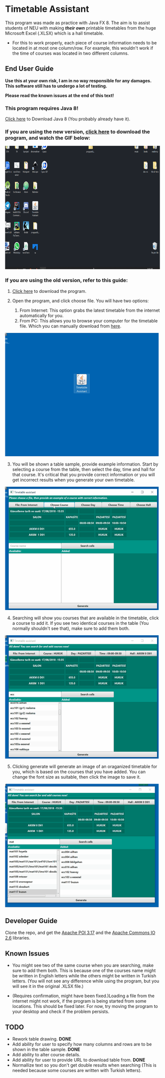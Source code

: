 # Timetable Assistant
This program was made as practice with Java FX 8. The aim is to assist students of NEU with making _**their own**_ printable timetables from the huge Microsoft Excel (.XLSX) which is a hall timetable.

* For this to work properly, each piece of course information needs to be located in at most one column/row. For example, this wouldn't work if the time of courses was located in two different columns.

## End User Guide
**Use this at your own risk, I am in no way responsible for any damages. This software still has to undergo a lot of testing.**

**Please read the known issues at the end of this text!**

### This program requires Java 8!
[Click here](http://www.oracle.com/technetwork/java/javase/downloads/jre8-downloads-2133155.html) to Download Java 8 (You probably already have it).

### If you are using the new version, [click here](https://github.com/yli-yasir/Timetable-Assistant/releases/download/0.98-beta/Timetable.Assistant.jar) to download the program, and watch the GIF below:

<img src="/screenshots/new.gif" height="400" width="800"/>

### If you are using the old version, refer to this guide:

1. [Click here](https://github.com/yli-yasir/Timetable-Assistant/releases/download/0.92-beta/Timetable.Assistant.jar) to download the program.

2. Open the program, and click choose file. You will have two options:
    1. From Internet: This option grabs the latest timetable from the internet automatically for you.
    1. From PC: This allows you to browse your computer for the timetable file. Which you can manually download from [here](http://library.neu.edu.tr/uploaded-files/classtimetable/index_en.html).
    
<img src="/screenshots/1.gif" height="400" width="500"/>

3. You will be shown a table sample, provide example information. Start by selecting a course from the table, then select the day, time and hall for that course. It's critical that you provide correct information or you will get incorrect results when you generate your own timetable.

<img src="/screenshots/2.gif" height="400" width="500"/>

4. Searching will show you courses that are available in the timetable, click a course to add it. If you see two identical courses in the table (You normally shouldn't see that), make sure to add them both.

<img src="/screenshots/3.gif" height="400" width="500"/>

5. Clicking generate will generate an image of an oraganized timetable for you, which is based on the courses that you have added. You can change the font size as suitable, then click the image to save it.

<img src="/screenshots/4.gif" height="400" width="500"/>


## Developer Guide
Clone the repo, and get the [Apache POI 3.17](https://poi.apache.org/download.html#POI-3.17) and the [Apache Commons IO 2.6](https://commons.apache.org/proper/commons-io/download_io.cgi) libraries.


## Known Issues

* You might see two of the same course when you are searching, make sure to add them both. This is because one of the courses name might be written in English letters while the others might be written in Turkish letters. (You will not see any difference while using the program, but you will see it in the original .XLSX file.)

* (Requires confirmation, might have been fixed.)Loading a file from the internet might not work, if the program is being started from some locations. This should be fixed later. For now, try moving the program to your desktop and check if the problem persists.

## TODO
* Rework table drawing. **DONE**
* Add ability for user to specify how many columns and rows are to be shown in the table sample. **DONE**
* Add ability to alter course details.
* Add ability for user to provide URL to download table from. **DONE**
* Normallize text so you don't get double results when searching (This is needed because some courses are written with Turkish letters).
    


